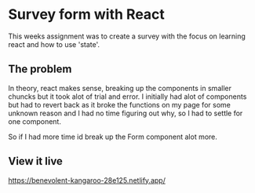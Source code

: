 # Survey form with React

This weeks assignment was to create a survey with the focus on learning react and how to use 'state'. 


## The problem

In theory, react makes sense, breaking up the components in smaller chuncks but it took alot of trial and error. 
I initially had alot of components but had to revert back as it broke the functions on my page for some unknown reason and I had no 
time figuring out why, so I had to settle for one component. 

So if I had more time id break up the Form component alot more. 

## View it live

https://benevolent-kangaroo-28e125.netlify.app/
